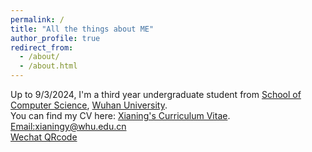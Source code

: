 ```yaml
---
permalink: /
title: "All the things about ME"
author_profile: true
redirect_from: 
  - /about/
  - /about.html
---
```


Up to 9/3/2024, I'm a third year undergraduate student from [School of Computer Science](https://cs.whu.edu.cn/), [Wuhan University](https://www.whu.edu.cn/).  
You can find my CV here: [Xianing's Curriculum Vitae](../assets/Curriculum_Vitae.pdf).  
[Email:xianingy@whu.edu.cn](mailto:xianingy@whu.edu.cn)     
[Wechat QRcode](../images/wechat.jpg) 


